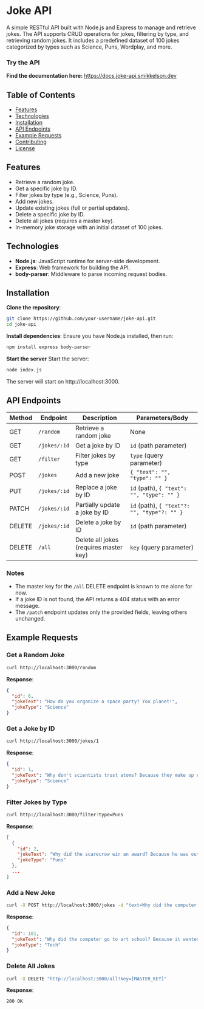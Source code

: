 # Joke API

A simple RESTful API built with Node.js and Express to manage and retrieve jokes. The API supports CRUD operations for jokes, filtering by type, and retrieving random jokes. It includes a predefined dataset of 100 jokes categorized by types such as Science, Puns, Wordplay, and more.

### Try the API

**Find the documentation here:**
https://docs.joke-api.smikkelson.dev

## Table of Contents

- [Features](#features)
- [Technologies](#technologies)
- [Installation](#installation)
- [API Endpoints](#api-endpoints)
- [Example Requests](#example-requests)
- [Contributing](#contributing)
- [License](#license)

## Features

- Retrieve a random joke.
- Get a specific joke by ID.
- Filter jokes by type (e.g., Science, Puns).
- Add new jokes.
- Update existing jokes (full or partial updates).
- Delete a specific joke by ID.
- Delete all jokes (requires a master key).
- In-memory joke storage with an initial dataset of 100 jokes.

## Technologies

- **Node.js**: JavaScript runtime for server-side development.
- **Express**: Web framework for building the API.
- **body-parser**: Middleware to parse incoming request bodies.

## Installation

**Clone the repository**:

```bash
git clone https://github.com/your-username/joke-api.git
cd joke-api
```

**Install dependencies**:
Ensure you have Node.js installed, then run:

```bash
npm install express body-parser
```

**Start the server**
Start the server:

```bash
node index.js
```

The server will start on http://localhost:3000.

## API Endpoints

| Method | Endpoint     | Description                            | Parameters/Body                             |
| ------ | ------------ | -------------------------------------- | ------------------------------------------- |
| GET    | `/random`    | Retrieve a random joke                 | None                                        |
| GET    | `/jokes/:id` | Get a joke by ID                       | `id` (path parameter)                       |
| GET    | `/filter`    | Filter jokes by type                   | `type` (query parameter)                    |
| POST   | `/jokes`     | Add a new joke                         | `{ "text": "", "type": "" }`                |
| PUT    | `/jokes/:id` | Replace a joke by ID                   | `id` (path), `{ "text": "", "type": "" }`   |
| PATCH  | `/jokes/:id` | Partially update a joke by ID          | `id` (path), `{ "text"?: "", "type"?: "" }` |
| DELETE | `/jokes/:id` | Delete a joke by ID                    | `id` (path parameter)                       |
| DELETE | `/all`       | Delete all jokes (requires master key) | `key` (query parameter)                     |

### Notes

- The master key for the `/all` DELETE endpoint is known to me alone for now.
- If a joke ID is not found, the API returns a 404 status with an error message.
- The `/patch` endpoint updates only the provided fields, leaving others unchanged.

## Example Requests

### Get a Random Joke

```bash
curl http://localhost:3000/random
```

**Response**:

```json
{
  "id": 6,
  "jokeText": "How do you organize a space party? You planet!",
  "jokeType": "Science"
}
```

### Get a Joke by ID

```bash
curl http://localhost:3000/jokes/1
```

**Response**:

```json
{
  "id": 1,
  "jokeText": "Why don't scientists trust atoms? Because they make up everything.",
  "jokeType": "Science"
}
```

### Filter Jokes by Type

```bash
curl http://localhost:3000/filter?type=Puns
```

**Response**:

```json
[
  {
    "id": 2,
    "jokeText": "Why did the scarecrow win an award? Because he was outstanding in his field.",
    "jokeType": "Puns"
  },
  ...
]
```

### Add a New Joke

```bash
curl -X POST http://localhost:3000/jokes -d "text=Why did the computer go to art school? Because it wanted to learn to draw a better byte!&type=Tech"
```

**Response**:

```json
{
  "id": 101,
  "jokeText": "Why did the computer go to art school? Because it wanted to learn to draw a better byte!",
  "jokeType": "Tech"
}
```

### Delete All Jokes

```bash
curl -X DELETE "http://localhost:3000/all?key=[MASTER_KEY]"
```

**Response**:

```http
200 OK
```
